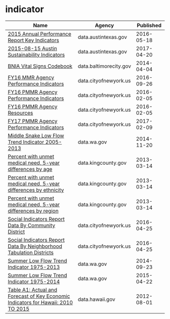 # indicator

Name | Agency | Published
---- | ---- | ---------
[2015 Annual Performance Report Key Indicators](../socrata/dgbw-ce4x.md) | data.austintexas.gov | 2016-05-18
[2015-08-15 Austin Sustainability Indicators](../socrata/c7z7-zp6h.md) | data.austintexas.gov | 2017-04-20
[BNIA Vital Signs Codebook](../socrata/ryvy-9zw6.md) | data.baltimorecity.gov | 2014-04-04
[FY16 MMR Agency Performance Indicators](../socrata/8jfz-tjny.md) | data.cityofnewyork.us | 2016-09-26
[FY16 PMMR Agency Performance Indicators](../socrata/q5za-zqz7.md) | data.cityofnewyork.us | 2016-02-05
[FY16 PMMR Agency Resources](../socrata/7ceq-6nwu.md) | data.cityofnewyork.us | 2016-02-05
[FY17 PMMR Agency Performance Indicators](../socrata/him9-7gri.md) | data.cityofnewyork.us | 2017-02-09
[Middle Snake Low Flow Trend Indicator 2005-2013](../socrata/g8kr-9vgm.md) | data.wa.gov | 2014-11-20
[Percent with unmet medical need, 5-year differences by age](../socrata/fupa-q885.md) | data.kingcounty.gov | 2013-03-14
[Percent with unmet medical need, 5-year differences by ethnicity](../socrata/jgg3-zkyf.md) | data.kingcounty.gov | 2013-03-14
[Percent with unmet medical need, 5-year differences by region](../socrata/k6xi-7wup.md) | data.kingcounty.gov | 2013-03-14
[Social Indicators Report Data By Community District](../socrata/nvqd-aa32.md) | data.cityofnewyork.us | 2016-04-25
[Social Indicators Report Data By Neighborhood Tabulation Districts](../socrata/ic2k-etms.md) | data.cityofnewyork.us | 2016-04-25
[Summer Low Flow Trend Indicator 1975-2013](../socrata/hdw4-yhs4.md) | data.wa.gov | 2014-09-23
[Summer Low Flow Trend Indicator 1975-2014](../socrata/6i3q-gfgy.md) | data.wa.gov | 2015-04-22
[Table A1: Actual and Forecast of Key Economic Indicators for Hawaii: 2010 TO 2015](../socrata/h4a4-8vsd.md) | data.hawaii.gov | 2012-08-01


